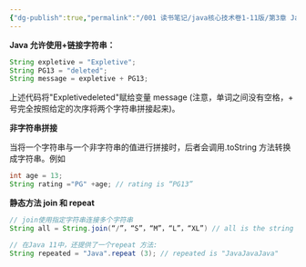 ```yaml
---
{"dg-publish":true,"permalink":"/001 读书笔记/java核心技术卷1-11版/第3章 Java的基本程序设计结构/3.6 字符串/3.6.2 拼接/","dgPassFrontmatter":true,"created":"2024-04-15T15:03:52.923+08:00","updated":"2024-06-01T10:43:38.615+08:00"}
---
```


**Java 允许使用+链接字符串：**

```java
String expletive = "Expletive"; 
String PG13 = "deleted";
String message = expletive + PG13;
```

上述代码将"Expletivedeleted"赋给变量 message (注意，单词之间没有空格，+ 号完全按照给定的次序将两个字符串拼接起来)。

**非字符串拼接**

当将一个字符串与一个非字符串的值进行拼接时，后者会调用.toString 方法转换成字符串。例如

```java
int age = 13;
String rating ="PG" +age; // rating is “PG13”
```

**静态方法 join 和 repeat**

```java
// join使用指定字符串连接多个字符串
String all = String.join(“/”，“S”，“M”，“L”，“XL”) // all is the string “S/M/L/XL”

// 在Java 11中，还提供了一个repeat 方法:
String repeated = "Java".repeat (3); // repeated is "JavaJavaJava"
```